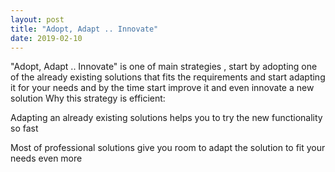 ```yaml
---
layout: post
title: "Adopt, Adapt .. Innovate"
date: 2019-02-10
---
```


"Adopt, Adapt .. Innovate" is one of main strategies , start by adopting one of the already existing solutions that fits the requirements and start adapting it for your needs and by the time start improve it and even innovate a new solution
Why this strategy is efficient:

Adapting an already existing solutions helps you to try the new functionality so fast 

Most of professional solutions give you room to adapt the solution to fit your needs even more


